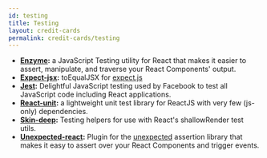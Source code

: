 ```yaml
---
id: testing
title: Testing
layout: credit-cards
permalink: credit-cards/testing
---
```


* **[Enzyme](https://github.com/airbnb/enzyme/):** a JavaScript Testing utility for React that makes it easier to assert, manipulate, and traverse your React Components' output.
* **[Expect-jsx](https://github.com/algolia/expect-jsx):** toEqualJSX for [expect.js](https://github.com/mjackson/expect)
* **[Jest](https://facebook.github.io/jest/):** Delightful JavaScript testing used by Facebook to test all JavaScript code including React applications.
* **[React-unit](https://github.com/pzavolinsky/react-unit):** a lightweight unit test library for ReactJS with very few (js-only) dependencies.
* **[Skin-deep](https://github.com/glenjamin/skin-deep):** Testing helpers for use with React's shallowRender test utils.
* **[Unexpected-react](https://github.com/bruderstein/unexpected-react/):** Plugin for the [unexpected](http://unexpected.js.org) assertion library that makes it easy to assert over your React Components and trigger events.
